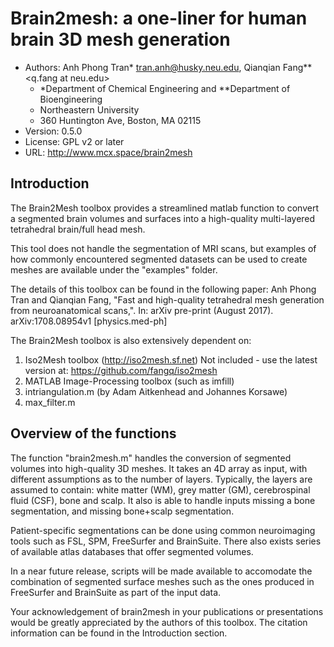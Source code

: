 # Brain2mesh: a one-liner for human brain 3D mesh generation

* Authors: Anh Phong Tran* <tran.anh@husky.neu.edu>, Qianqian Fang** <q.fang at neu.edu>
  * *Department of Chemical Engineering and **Department of Bioengineering
  * Northeastern University
  * 360 Huntington Ave, Boston, MA 02115
* Version: 0.5.0
* License: GPL v2 or later 
* URL: http://www.mcx.space/brain2mesh

## Introduction 

The Brain2Mesh toolbox provides a streamlined matlab function to convert a segmented brain 
volumes and surfaces into a high-quality multi-layered tetrahedral brain/full head mesh. 

This tool does not handle the segmentation of MRI scans, but examples of how commonly 
encountered segmented datasets can be used to create meshes are available under the "examples" folder.

The details of this toolbox can be found in the following paper:
Anh Phong Tran and Qianqian Fang, "Fast and high-quality tetrahedral mesh generation \
from neuroanatomical scans,". In: arXiv pre-print (August 2017). arXiv:1708.08954v1 [physics.med-ph]

The Brain2Mesh toolbox is also extensively dependent on:
1. Iso2Mesh toolbox (http://iso2mesh.sf.net)
   Not included - use the latest version at: https://github.com/fangq/iso2mesh
2. MATLAB Image-Processing toolbox (such as imfill)
3. intriangulation.m (by Adam Aitkenhead and Johannes Korsawe)
4. max_filter.m

## Overview of the functions

The function "brain2mesh.m" handles the conversion of segmented volumes into high-quality 3D meshes. 
It takes an 4D array as input, with different assumptions as to the number of layers. Typically, the layers
are assumed to contain: white matter (WM), grey matter (GM), cerebrospinal fluid (CSF), bone and scalp.
It also is able to handle inputs missing a bone segmentation, and missing bone+scalp segmentation. 

Patient-specific segmentations can be done using common neuroimaging tools such as FSL, SPM, 
FreeSurfer and BrainSuite. There also exists series of available atlas databases that offer segmented volumes.

In a near future release, scripts will be made available to accomodate the combination of segmented surface meshes
such as the ones produced in FreeSurfer and BrainSuite as part of the input data.

Your acknowledgement of brain2mesh in your publications or presentations 
would be greatly appreciated by the authors of this toolbox. The citation 
information can be found in the Introduction section.
